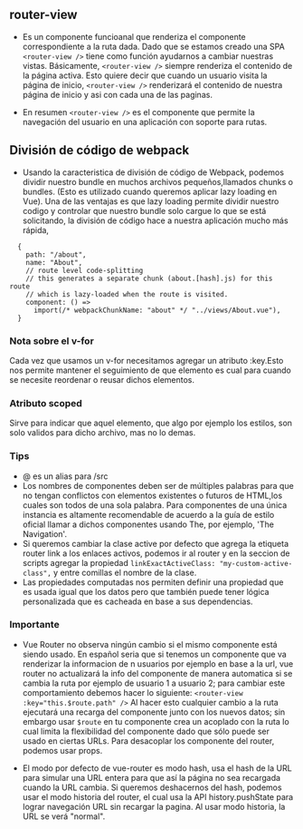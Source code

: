 ## router-view
- Es un componente funcioanal que  renderiza el componente
correspondiente a la ruta dada. Dado que se estamos creado una SPA ```<router-view />``` tiene como función ayudarnos a cambiar nuestras vistas. Básicamente, ```<router-view />``` siempre
renderiza el contenido de la página activa. Esto quiere decir que cuando un usuario visita la página de inicio, ```<router-view />``` renderizará el contenido
de nuestra página de inicio y asi con cada una de las paginas.

- En resumen ```<router-view />``` es el componente que permite la navegación del usuario en una aplicación con soporte para rutas.



## División de código de webpack
 - Usando la caracteristica de división de código de Webpack, podemos dividir nuestro bundle
en muchos archivos pequeños,llamados chunks o bundles. (Esto es utilizado cuando queremos aplicar lazy loading en Vue). Una de las ventajas es que lazy loading permite dividir nuestro codigo y controlar que nuestro bundle solo cargue lo que se está solicitando, la división de código hace a nuestra
aplicación mucho más rápida,
````
  {
    path: "/about",
    name: "About",
    // route level code-splitting
    // this generates a separate chunk (about.[hash].js) for this route
    // which is lazy-loaded when the route is visited.
    component: () =>
      import(/* webpackChunkName: "about" */ "../views/About.vue"),
  }
````


### Nota sobre el v-for
Cada vez que usamos un v-for necesitamos
agregar un atributo :key.Esto nos permite mantener el seguimiento
de que elemento es cual para cuando se necesite reordenar
o reusar dichos elementos.

### Atributo scoped
Sirve para indicar que aquel elemento, que algo por ejemplo los estilos, son solo validos para dicho archivo, mas no lo demas.



### Tips
 - @ es un alias para /src
 -  Los nombres de componentes deben ser de múltiples palabras para que no tengan conflictos con elementos existentes o futuros de HTML,los cuales son todos de una sola palabra. Para componentes de una única instancia es altamente recomendable de acuerdo a la guía de estilo oficial llamar a dichos componentes usando The, por ejemplo, 'The Navigation'.
 -  Si queremos cambiar la clase active por defecto que agrega la etiqueta router link a los enlaces activos, podemos ir al router y en la seccion de scripts agregar la propiedad ```linkExactActiveClass: "my-custom-active-class",``` y entre comillas el nombre de la clase.
 -  Las propiedades computadas nos permiten definir una propiedad que es usada igual que los datos pero que también puede tener lógica personalizada que es cacheada en base a sus dependencias.


### Importante
- Vue Router no observa ningún cambio si el mismo componente está siendo usado. En español seria que si tenemos un componente que va renderizar la informacion de n usuarios por ejemplo en base a la url, vue router no actualizará la info del componente de manera automatica si se cambia la ruta por ejemplo de usuario 1 a usuario 2; para cambiar este comportamiento debemos hacer lo siguiente: ``` <router-view :key="this.$route.path" /> ``` Al hacer esto cualquier cambio a la ruta ejecutará una recarga del componente junto con los nuevos datos; sin embargo usar ```$route``` en tu componente crea un acoplado con la ruta lo cual limita la flexibilidad del componente dado que sólo puede ser usado en ciertas URLs. Para desacoplar los componente del router, podemos usar props.
  
- El modo por defecto de vue-router es modo hash, usa el hash de la URL para simular una URL entera para que así la página no sea recargada cuando la URL cambia. Si queremos deshacernos del hash, podemos usar el modo historia del router, el cual usa la API history.pushState para lograr navegación URL sin recargar la pagina. Al usar modo historia, la URL se verá "normal".